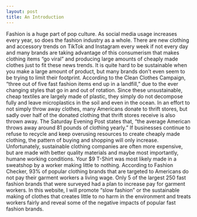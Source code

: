 ```yaml
---
layout: post
title: An Introduction 
---
```


   
Fashion is a huge part of pop culture. As social media usage increases every year, so does the fashion industry as a whole. There are new clothing and accessory trends on TikTok and Instagram every week if not every day and many brands are taking advantage of this consumerism that makes clothing items “go viral” and producing large amounts of cheaply made clothes just to fit these news trends. It is quite hard to be sustainable when you make a large amount of product, but many brands don’t even seem to be trying to limit their footprint.
 According to the Clean Clothes Campaign, “three out of five fast fashion items end up in a landfill,” due to the ever changing styles that go in and out of rotation. Since these unsustainable, cheap textiles are largely made of plastic, they simply do not decompose fully and leave microplastics in the soil and even in the ocean. In an effort to not simply throw away clothes, many Americans donate to thrift stores, but sadly over half of the donated clothing that thrift stores receive is also thrown away. The Saturday Evening Post states that, “the average American throws away around 81 pounds of clothing yearly.” If businesses continue to refuse to recycle and keep overusing resources to create cheaply made clothing, the pattern of buying and shopping will only increase. 
Unfortunately, sustainable clothing companies are often more expensive, but are made with better quality materials and maybe most importantly, humane working conditions. Your $9 T-Shirt was most likely made in a sweatshop by a worker making little to nothing. According to Fashion Checker, 93% of popular clothing brands that are targeted to Americans do not pay their garment workers a living wage. Only 5 of the largest 250 fast fashion brands that were surveyed had a plan to increase pay for garment workers.
 In this website, I will promote “slow fashion” or the sustainable making of clothes that creates little to no harm in the environment and treats workers fairly and reveal some of the negative impacts of popular fast fashion brands. 
  





